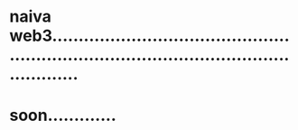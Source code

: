 # naiva web3...............................................................................................................
# soon.............
